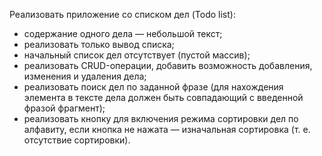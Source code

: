 Реализовать приложение со списком дел (Todo list):
 - содержание одного дела — небольшой текст;
 - реализовать только вывод списка;
 - начальный список дел отсутствует (пустой массив);
 - реализовать CRUD-операции, добавить возможность добавления, изменения и удаления дела;
 - реализовать поиск дел по заданной фразе (для нахождения элемента в тексте дела должен быть совпадающий с введенной фразой фрагмент);
 - реализовать кнопку для включения режима сортировки дел по алфавиту, если кнопка не нажата — изначальная сортировка (т. е. отсутствие сортировки).
